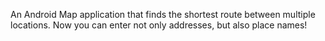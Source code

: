 An Android Map application that finds the shortest route between multiple locations. 
Now you can enter not only addresses, but also place names!
